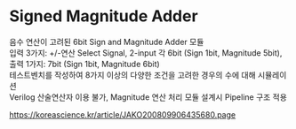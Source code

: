 # Signed Magnitude Adder
음수 연산이 고려된 6bit Sign and Magnitude Adder 모듈  
입력 3가지: +/-연산 Select Signal, 2-input 각 6bit (Sign 1bit, Magnitude 5bit), 출력 1가지: 7bit (Sign 1bit, Magnitude 6bit)  
테스트벤치를 작성하여 8가지 이상의 다양한 조건을 고려한 경우의 수에 대해 시뮬레이션    
Verilog 산술연산자 이용 불가, Magnitude 연산 처리 모듈 설계시 Pipeline 구조 적용  
  
<https://koreascience.kr/article/JAKO200809906435680.page>  
